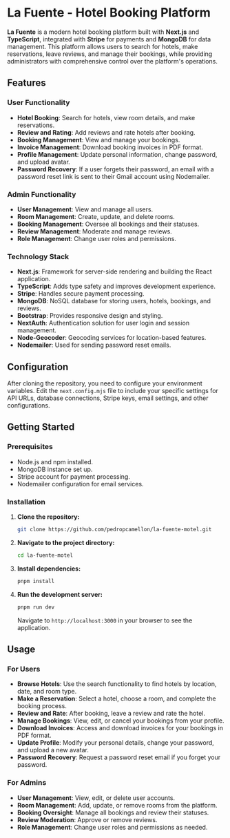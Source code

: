 # La Fuente - Hotel Booking Platform

**La Fuente** is a modern hotel booking platform built with **Next.js** and **TypeScript**, integrated with **Stripe** for payments and **MongoDB** for data management. This platform allows users to search for hotels, make reservations, leave reviews, and manage their bookings, while providing administrators with comprehensive control over the platform's operations.

## Features

### User Functionality

- **Hotel Booking**: Search for hotels, view room details, and make reservations.
- **Review and Rating**: Add reviews and rate hotels after booking.
- **Booking Management**: View and manage your bookings.
- **Invoice Management**: Download booking invoices in PDF format.
- **Profile Management**: Update personal information, change password, and upload avatar.
- **Password Recovery**: If a user forgets their password, an email with a password reset link is sent to their Gmail account using Nodemailer.

### Admin Functionality

- **User Management**: View and manage all users.
- **Room Management**: Create, update, and delete rooms.
- **Booking Management**: Oversee all bookings and their statuses.
- **Review Management**: Moderate and manage reviews.
- **Role Management**: Change user roles and permissions.

### Technology Stack

- **Next.js**: Framework for server-side rendering and building the React application.
- **TypeScript**: Adds type safety and improves development experience.
- **Stripe**: Handles secure payment processing.
- **MongoDB**: NoSQL database for storing users, hotels, bookings, and reviews.
- **Bootstrap**: Provides responsive design and styling.
- **NextAuth**: Authentication solution for user login and session management.
- **Node-Geocoder**: Geocoding services for location-based features.
- **Nodemailer**: Used for sending password reset emails.

## Configuration

After cloning the repository, you need to configure your environment variables. Edit the `next.config.mjs` file to include your specific settings for API URLs, database connections, Stripe keys, email settings, and other configurations.

## Getting Started

### Prerequisites

- Node.js and npm installed.
- MongoDB instance set up.
- Stripe account for payment processing.
- Nodemailer configuration for email services.

### Installation

1. **Clone the repository:**

   ```bash
   git clone https://github.com/pedropcamellon/la-fuente-motel.git
   ```

2. **Navigate to the project directory:**

   ```bash
   cd la-fuente-motel
   ```

3. **Install dependencies:**

   ```bash
   pnpm install
   ```

4. **Run the development server:**

   ```bash
   pnpm run dev
   ```

   Navigate to `http://localhost:3000` in your browser to see the application.

## Usage

### For Users

- **Browse Hotels**: Use the search functionality to find hotels by location, date, and room type.
- **Make a Reservation**: Select a hotel, choose a room, and complete the booking process.
- **Review and Rate**: After booking, leave a review and rate the hotel.
- **Manage Bookings**: View, edit, or cancel your bookings from your profile.
- **Download Invoices**: Access and download invoices for your bookings in PDF format.
- **Update Profile**: Modify your personal details, change your password, and upload a new avatar.
- **Password Recovery**: Request a password reset email if you forget your password.

### For Admins

- **User Management**: View, edit, or delete user accounts.
- **Room Management**: Add, update, or remove rooms from the platform.
- **Booking Oversight**: Manage all bookings and review their statuses.
- **Review Moderation**: Approve or remove reviews.
- **Role Management**: Change user roles and permissions as needed.
